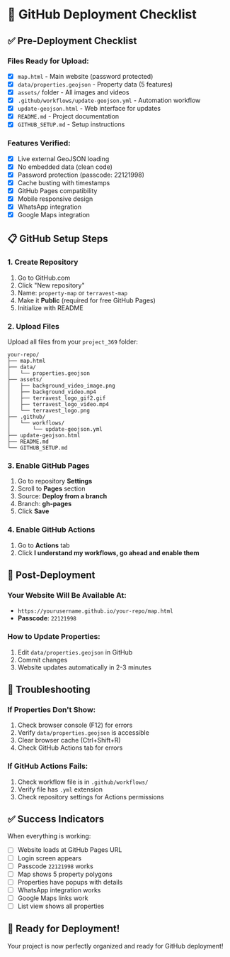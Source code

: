 # 🚀 GitHub Deployment Checklist

## ✅ Pre-Deployment Checklist

### Files Ready for Upload:
- [x] `map.html` - Main website (password protected)
- [x] `data/properties.geojson` - Property data (5 features)
- [x] `assets/` folder - All images and videos
- [x] `.github/workflows/update-geojson.yml` - Automation workflow
- [x] `update-geojson.html` - Web interface for updates
- [x] `README.md` - Project documentation
- [x] `GITHUB_SETUP.md` - Setup instructions

### Features Verified:
- [x] Live external GeoJSON loading
- [x] No embedded data (clean code)
- [x] Password protection (passcode: 22121998)
- [x] Cache busting with timestamps
- [x] GitHub Pages compatibility
- [x] Mobile responsive design
- [x] WhatsApp integration
- [x] Google Maps integration

## 📋 GitHub Setup Steps

### 1. Create Repository
1. Go to GitHub.com
2. Click "New repository"
3. Name: `property-map` or `terravest-map`
4. Make it **Public** (required for free GitHub Pages)
5. Initialize with README

### 2. Upload Files
Upload all files from your `project_369` folder:
```
your-repo/
├── map.html
├── data/
│   └── properties.geojson
├── assets/
│   ├── background_video_image.png
│   ├── background_video.mp4
│   ├── terravest_logo_gif2.gif
│   ├── terravest_logo_video.mp4
│   └── terravest_logo.png
├── .github/
│   └── workflows/
│       └── update-geojson.yml
├── update-geojson.html
├── README.md
└── GITHUB_SETUP.md
```

### 3. Enable GitHub Pages
1. Go to repository **Settings**
2. Scroll to **Pages** section
3. Source: **Deploy from a branch**
4. Branch: **gh-pages**
5. Click **Save**

### 4. Enable GitHub Actions
1. Go to **Actions** tab
2. Click **I understand my workflows, go ahead and enable them**

## 🎯 Post-Deployment

### Your Website Will Be Available At:
- `https://yourusername.github.io/your-repo/map.html`
- **Passcode**: `22121998`

### How to Update Properties:
1. Edit `data/properties.geojson` in GitHub
2. Commit changes
3. Website updates automatically in 2-3 minutes

## 🔧 Troubleshooting

### If Properties Don't Show:
1. Check browser console (F12) for errors
2. Verify `data/properties.geojson` is accessible
3. Clear browser cache (Ctrl+Shift+R)
4. Check GitHub Actions tab for errors

### If GitHub Actions Fails:
1. Check workflow file is in `.github/workflows/`
2. Verify file has `.yml` extension
3. Check repository settings for Actions permissions

## ✅ Success Indicators

When everything is working:
- [ ] Website loads at GitHub Pages URL
- [ ] Login screen appears
- [ ] Passcode `22121998` works
- [ ] Map shows 5 property polygons
- [ ] Properties have popups with details
- [ ] WhatsApp integration works
- [ ] Google Maps links work
- [ ] List view shows all properties

## 🎉 Ready for Deployment!

Your project is now perfectly organized and ready for GitHub deployment!
